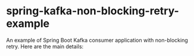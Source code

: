 # spring-kafka-non-blocking-retry-example
An example of Spring Boot Kafka consumer application with non-blocking retry. Here are the main details:

